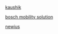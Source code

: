 

 [kaushik](https://dkaushik94.github.io/)

 [bosch mobility solution](https://www.bosch-mobility-solutions.com/en/highlights/automated-mobility/)


 [newius](https://blog.newnius.com/)


